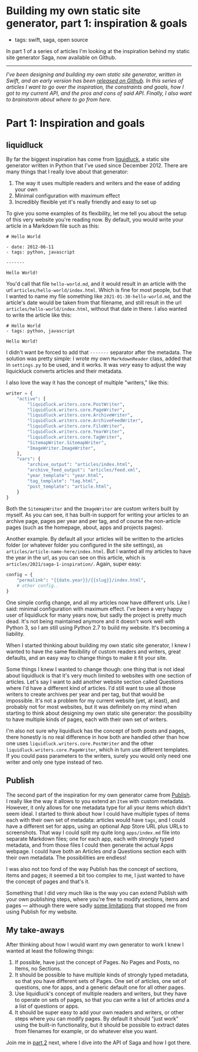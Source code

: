 # Building my own static site generator, part 1: inspiration & goals
- tags: swift, saga, open source

In part 1 of a series of articles I'm looking at the inspiration behind my static site generator Saga, now available on Github.

---

*I've been designing and building my own static site generator, written in Swift, and an early version has been [released on Github](https://github.com/loopwerk/Saga). In this series of articles I want to go over the inspiration, the constraints and goals, how I got to my current API, and the pros and cons of said API. Finally, I also want to brainstorm about where to go from here.*

# Part 1: Inspiration and goals

## liquidluck
By far the biggest inspiration has come from [liquidluck](https://github.com/avelino/liquidluck), a static site generator written in Python that I've used since December 2012. There are many things that I really love about that generator: 

1. The way it uses multiple readers and writers and the ease of adding your own
2. Minimal configuration with maximum effect
3. Incredibly flexible yet it's really friendly and easy to set up

To give you some examples of its flexibility, let me tell you about the setup of this very website you're reading now. By default, you would write your article in a Markdown file such as this:

```
# Hello World

- date: 2012-06-11
- tags: python, javascript

-------

Hello World!
```

You'd call that file `hello-world.md`, and it would result in an article with the url `articles/hello-world/index.html`. Which is fine for most people, but that I wanted to name my file something like `2021-01-30-hello-world.md`, and the article's date would be taken from that filename, and still result in the url `articles/hello-world/index.html`, without that date in there. I also wanted to write the article like this:

```
# Hello World
- tags: python, javascript

Hello World!
```

I didn't want be forced to add that `-------` separator after the metadata. The solution was pretty simple: I wrote my own `MarkdownReader` class, added that in `settings.py` to be used, and it works. It was *very* easy to adjust the way liquickluck converts articles and their metadata.

I also love the way it has the concept of multiple "writers," like this:

``` python
writer = {
    "active": [
        "liquidluck.writers.core.PostWriter",
        "liquidluck.writers.core.PageWriter",
        "liquidluck.writers.core.ArchiveWriter",
        "liquidluck.writers.core.ArchiveFeedWriter",
        "liquidluck.writers.core.FileWriter",
        "liquidluck.writers.core.YearWriter",
        "liquidluck.writers.core.TagWriter",
        "SitemapWriter.SitemapWriter",
        "ImageWriter.ImageWriter",
    ],
    "vars": {
        "archive_output": "articles/index.html",
        "archive_feed_output": "articles/feed.xml",
        "year_template": "year.html",
        "tag_template": "tag.html",
        "post_template": "article.html",
    }
}
```

Both the `SitemapWriter` and the `ImageWriter` are custom writers built by myself. As you can see, it has built-in support for writing your articles to an archive page, pages per year and per tag, and of course the non-article pages (such as the homepage, about, apps and projects pages).

Another example. By default all your articles will be written to the articles folder (or whatever folder you configured in the site settings), as `articles/article-name-here/index.html`. But I wanted all my articles to have the year in the url, as you can see on this article, which is `articles/2021/saga-1-inspiration/`. Again, super easy:

``` python
config = {
    "permalink": "{{date.year}}/{{slug}}/index.html",
    # other config..
}
```

One simple config change, and all my articles now have different urls. Like I said: minimal configuration with maximum effect. I've been a very happy user of liquidluck for many years now, but sadly the project is pretty much dead. It's not being maintained anymore and it doesn't work well with Python 3, so I am still using Python 2.7 to build my website. It's becoming a liability.

When I started thinking about building my own static site generator, I knew I wanted to have the same flexibility of custom readers and writers, great defaults, and an easy way to change things to make it fit your site.

Some things I knew I wanted to change though: one thing that is not ideal about liquidluck is that it's very much limited to websites with one section of articles. Let's say I want to add another website section called Questions where I'd have a different kind of articles. I'd still want to use all those writers to create archives per year and per tag, but that would be impossible. It's not a problem for my current website (yet, at least), and probably not for most websites, but it was definitely on my mind when starting to think about designing my own static site generator: the possibility to have multiple kinds of pages, each with their own set of writers.

I'm also not sure why liquidluck has the concept of both posts and pages, there honestly is no real difference in how both are handled other than how one uses `liquidluck.writers.core.PostWriter` and the other `liquidluck.writers.core.PageWriter`, which in turn use different templates. If you could pass parameters to the writers, surely you would only need one writer and only one type instead of two.

## Publish
The second part of the inspiration for my own generator came from [Publish](https://github.com/johnsundell/publish). I really like the way it allows to you extend an `Item` with custom metadata. However, it only allows for one metadata type for all your items which didn't seem ideal. I started to think about how I could have multiple types of items each with their own set of metadata: articles would have `tags`, and I could have a different set for apps, using an optional App Store URL plus URLs to screenshots. That way I could split my quite long `apps/index.md` file into separate Markdown files; one for each app, each with strongly typed metadata, and from those files I could then generate the actual Apps webpage. I could have both an Articles *and* a Questions section each with their own metadata. The possibilities are endless!

I was also not too fond of the way Publish has the concept of sections, items and pages; it seemed a bit too complex to me, I just wanted to have the concept of pages and that's it.

Something that I did very much like is the way you can extend Publish with your own publishing steps, where you're free to modify sections, items and pages — although there were sadly [some limitations](/articles/2021/static-site-publish/) that stopped me from using Publish for my website.

## My take-aways
After thinking about how I would want my own generator to work I knew I wanted at least the following things:

1. If possible, have just the concept of Pages. No Pages and Posts, no Items, no Sections.
2. It should be possible to have multiple kinds of strongly typed metadata, so that you have different sets of Pages. One set of articles, one set of questions, one for apps, and a generic default one for all other pages.
3. Use liquidluck's concept of multiple readers and writers, but they have to operate on sets of pages, so that you can write a list of articles *and* a a list of questions or apps.
4. It should be super easy to add your own readers and writers, or other steps where you can modify pages. By default it should "just work" using the built-in functionality, but it should be possible to extract dates from filenames for example, or do whatever else you want.

Join me in [part 2](/articles/2021/saga-2-api-design/) next, where I dive into the API of Saga and how I got there.